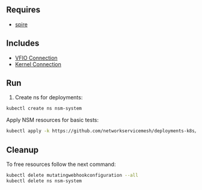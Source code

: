 ## Requires

- [spire](../spire)

## Includes

- [VFIO Connection](../use-cases/Vfio2Noop)
- [Kernel Connection](../use-cases/SriovKernel2Noop)

## Run

1. Create ns for deployments:
```bash
kubectl create ns nsm-system
```

Apply NSM resources for basic tests:
```bash
kubectl apply -k https://github.com/networkservicemesh/deployments-k8s/examples/sriov?ref=646a48e4a33b708322f93dc3461b565930d4377d
```

## Cleanup

To free resources follow the next command:
```bash
kubectl delete mutatingwebhookconfiguration --all
kubectl delete ns nsm-system
```
